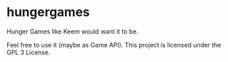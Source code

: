 # hungergames
Hunger Games like Keem would want it to be.

Feel free to use it (maybe as Game API). This project is licensed under the GPL 3 License.
